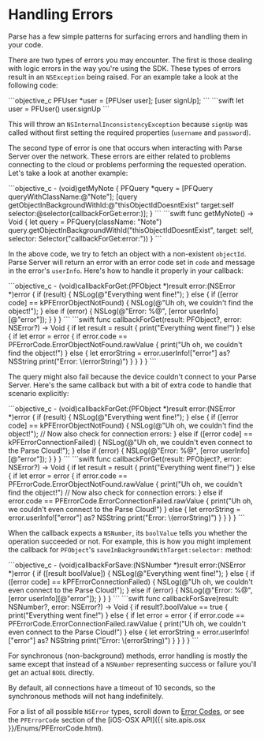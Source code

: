 # Handling Errors

Parse has a few simple patterns for surfacing errors and handling them in your code.

There are two types of errors you may encounter. The first is those dealing with logic errors in the way you're using the SDK. These types of errors result in an `NSException` being raised. For an example take a look at the following code:

<div class="language-toggle" markdown="1">
```objective_c
PFUser *user = [PFUser user];
[user signUp];
```
```swift
let user = PFUser()
user.signUp
```
</div>

This will throw an `NSInternalInconsistencyException` because `signUp` was called without first setting the required properties (`username` and `password`).

The second type of error is one that occurs when interacting with Parse Server over the network. These errors are either related to problems connecting to the cloud or problems performing the requested operation. Let's take a look at another example:

<div class="language-toggle" markdown="1">
```objective_c
- (void)getMyNote {
    PFQuery *query = [PFQuery queryWithClassName:@"Note"];
    [query getObjectInBackgroundWithId:@"thisObjectIdDoesntExist"
                                target:self
                              selector:@selector(callbackForGet:error:)];
}
```
```swift
func getMyNote() -> Void {
    let query = PFQuery(className: "Note")
    query.getObjectInBackgroundWithId("thisObjectIdDoesntExist", target: self, selector: Selector("callbackForGet:error:"))
}
```
</div>

In the above code, we try to fetch an object with a non-existent `objectId`. Parse Server will return an error with an error code set in `code` and message in the error's `userInfo`. Here's how to handle it properly in your callback:

<div class="language-toggle" markdown="1">
```objective_c
- (void)callbackForGet:(PFObject *)result error:(NSError *)error {
    if (result) {
        NSLog(@"Everything went fine!");
    } else {
        if ([error code] == kPFErrorObjectNotFound) {
            NSLog(@"Uh oh, we couldn't find the object!");
        } else if (error) {
            NSLog(@"Error: %@", [error userInfo][@"error"]);
        }
    }
}
```
```swift
func callbackForGet(result: PFObject?, error: NSError?) -> Void {
    if let result = result {
        print("Everything went fine!")
    } else {
        if let error = error {
            if error.code == PFErrorCode.ErrorObjectNotFound.rawValue {
                print("Uh oh, we couldn't find the object!")
            } else {
                let errorString = error.userInfo!["error"] as? NSString
                print("Error: \(errorString)")
            }
        }
    }
}
```
</div>

The query might also fail because the device couldn't connect to your Parse Server. Here's the same callback but with a bit of extra code to handle that scenario explicitly:

<div class="language-toggle" markdown="1">
```objective_c
- (void)callbackForGet:(PFObject *)result error:(NSError *)error {
    if (result) {
        NSLog(@"Everything went fine!");
    } else {
        if ([error code] == kPFErrorObjectNotFound) {
            NSLog(@"Uh oh, we couldn't find the object!");
        // Now also check for connection errors:
        } else if ([error code] == kPFErrorConnectionFailed) {
            NSLog(@"Uh oh, we couldn't even connect to the Parse Cloud!");
        } else if (error) {
            NSLog(@"Error: %@", [error userInfo][@"error"]);
        }
    }
}
```
```swift
func callbackForGet(result: PFObject?, error: NSError?) -> Void {
    if let result = result {
        print("Everything went fine!")
    } else {
        if let error = error {
            if error.code == PFErrorCode.ErrorObjectNotFound.rawValue {
                print("Uh oh, we couldn't find the object!")
                // Now also check for connection errors:
            } else if error.code == PFErrorCode.ErrorConnectionFailed.rawValue {
                print("Uh oh, we couldn't even connect to the Parse Cloud!")
            } else {
                let errorString = error.userInfo!["error"] as? NSString
                print("Error: \(errorString)")
            }
        }
    }
}
```
</div>

When the callback expects a `NSNumber`, its `boolValue` tells you whether the operation succeeded or not. For example, this is how you might implement the callback for `PFObject`'s `saveInBackgroundWithTarget:selector:` method:

<div class="language-toggle" markdown="1">
```objective_c
- (void)callbackForSave:(NSNumber *)result error:(NSError *)error {
    if ([result boolValue]) {
        NSLog(@"Everything went fine!");
    } else {
        if ([error code] == kPFErrorConnectionFailed) {
            NSLog(@"Uh oh, we couldn't even connect to the Parse Cloud!");
        } else if (error) {
            NSLog(@"Error: %@", [error userInfo][@"error"]);
        }
    }
}
```
```swift
func callbackForSave(result: NSNumber?, error: NSError?) -> Void {
    if result?.boolValue == true {
        print("Everything went fine!")
    } else {
        if let error = error {
            if error.code == PFErrorCode.ErrorConnectionFailed.rawValue {
                print("Uh oh, we couldn't even connect to the Parse Cloud!")
            } else {
                let errorString = error.userInfo!["error"] as? NSString
                print("Error: \(errorString)")
            }
        }
    }
}
```
</div>

For synchronous (non-background) methods, error handling is mostly the same except that instead of a `NSNumber` representing success or failure you'll get an actual `BOOL` directly.

By default, all connections have a timeout of 10 seconds, so the synchronous methods will not hang indefinitely.

For a list of all possible `NSError` types, scroll down to [Error Codes](#error-codes), or see the `PFErrorCode` section of the [iOS-OSX API]({{ site.apis.osx }}/Enums/PFErrorCode.html).
